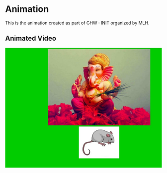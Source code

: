 # Animation
This is the animation created as part of GHW : INIT organized by MLH.
## Animated Video
<a href="https://drive.google.com/file/d/1pYZqlMXk4yuDHQaWH6VUxGdMyAsFMsj2/view?usp=drivesdk" target="_blank" title="Animated Video"><img src="Anim.jpg" alt="Animation"/></a>
